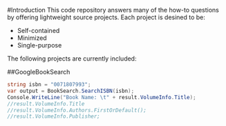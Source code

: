 #Introduction
This code repository answers many of the how-to questions by offering lightweight source projects. Each project is desined to be:
* Self-contained
* Minimized
* Single-purpose

The following projects are currently included:

##GoogleBookSearch
```C#
string isbn = "0071807993";
var output = BookSearch.SearchISBN(isbn);
Console.WriteLine("Book Name: \t" + result.VolumeInfo.Title);
//result.VolumeInfo.Title
//result.VolumeInfo.Authors.FirstOrDefault();
//result.VolumeInfo.Publisher;
```